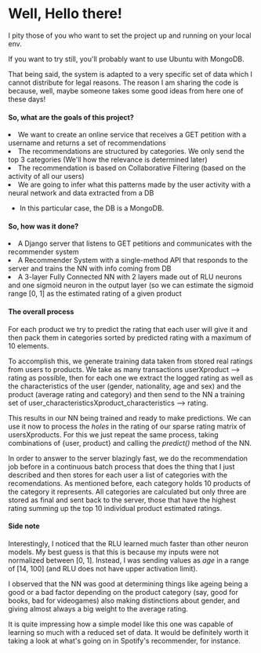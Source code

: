 <h1>Well, Hello there!</h1>

I pity those of you who want to set the project up and running on your local env.

If you want to try still, you'll probably want to use Ubuntu with MongoDB.

That being said, the system is adapted to a very specific set of data which I cannot distribute for legal reasons. The reason I am sharing the code is because, well, maybe someone takes some good ideas from here one of these days!

<h4>So, what are the goals of this project?</h4>
<li>We want to create an online service that receives a GET petition with a username and returns a set of recommendations</li>
<li>The recommendations are structured by categories. We only send the top 3 categories (We'll how the relevance is determined later)</li>
<li>The recommendation is based on Collaborative Filtering (based on the activity of all our users)</li>
<li>We are going to infer what this patterns made by the user activity with a neural network and data extracted from a DB</li>

* In this particular case, the DB is a MongoDB.

<h4>So, how was it done?</h4>
<li>A Django server that listens to GET petitions and communicates with the recommender system</li>
<li>A Recommender System with a single-method API that responds to the server and trains the NN with info coming from DB</li>
<li>A 3-layer Fully Connected NN with 2 layers made out of RLU neurons and one sigmoid neuron in the output layer (so we can estimate the sigmoid range [0, 1] as the estimated rating of a given product</li>

<h4>The overall process</h4>
For each product we try to predict the rating that each user will give it and then pack them in categories sorted by predicted rating with a maximum of 10 elements.

To accomplish this, we generate training data taken from stored real ratings from users to products. We take as many transactions userXproduct --> rating as possible, then for each one we extract the logged rating as well as the characteristics of the user (gender, nationality, age and sex) and the product (average rating and category) and then send to the NN a training set of user_characteristicsXproduct_characteristics --> rating.

This results in our NN being trained and ready to make predictions. We can use it now to process the <i>holes</i> in the rating of our sparse rating matrix of usersXproducts. For this we just repeat the same process, taking combinations of {user, product} and calling the <i>predict()</i> method of the NN.

In order to answer to the server blazingly fast, we do the recommendation job before in a continuous batch process that does the thing that I just described and then stores for each user a list of categories with the recomendations. As mentioned before, each category holds 10 products of the category it represents. All categories are calculated but only three are stored as final and sent back to the server, those that have the highest rating summing up the top 10 individual product estimated ratings.

<h4>Side note</h4>
Interestingly, I noticed that the RLU learned much faster than other neuron models. My best guess is that this is because my inputs were not normalized between [0, 1]. Instead, I was sending values as <i>age</i> in a range of [14, 100] (and RLU does not have upper activation limit).

I observed that the NN was good at determining things like ageing being a good or a bad factor depending on the product category (say, good for books, bad for videogames) also making distinctions about gender, and giving almost always a big weight to the average rating.

It is quite impressing how a simple model like this one was capable of learning so much with a reduced set of data. It would be definitely worth it taking a look at what's going on in Spotify's recommender, for instance.
